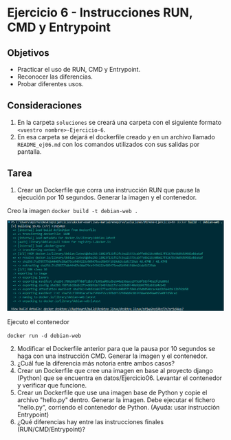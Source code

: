 # Ejercicio 6 - Instrucciones RUN, CMD y Entrypoint

## Objetivos
- Practicar el uso de RUN, CMD y Entrypoint.
- Reconocer las diferencias.
- Probar diferentes usos.

## Consideraciones
 1. En la carpeta `soluciones` se creará una carpeta con el siguiente formato  `<vuestro nombre>-Ejercicio-6`.
 2. En esa carpeta se dejará el dockerfile creado y en un archivo llamado `README_ej06.md` con los comandos utilizados con sus salidas por pantalla.

## Tarea
1. Crear un Dockerfile que corra una instrucción RUN que pause la ejecución por 10 segundos. Generar la imagen y el contenedor.

Creo la imagen 
`docker build -t debian-web .`

<img src= "../../auxiliar/ej6.png">

Ejecuto el contenedor 

`docker run -d debian-web`



2. Modificar el Dockerfile anterior para que la pausa por 10 segundos se haga con una instrucción CMD. Generar la imagen y el contenedor.
3. ¿Cuál fue la diferencia más notoria entre ambos casos?
4. Crear un Dockerfile que cree una imagen en base al proyecto django (Python) que se encuentra en datos/Ejercicio06. Levantar el contenedor y verificar que funcione.
5. Crear un Dockerfile que use una imagen base de Python y copie el archivo "hello.py" dentro. Generar la imagen. Debe ejecutar el fichero "hello.py", corriendo el contenedor de Python. (Ayuda: usar instrucción Entrypoint)
6. ¿Qué diferencias hay entre las instrucciones finales (RUN/CMD/Entrypoint)?
